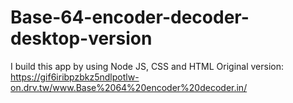# Base-64-encoder-decoder-desktop-version
 I build this app by using Node JS, CSS and HTML
 Original version: https://gif6iribpzbkz5ndlpotlw-on.drv.tw/www.Base%2064%20encoder%20decoder.in/
